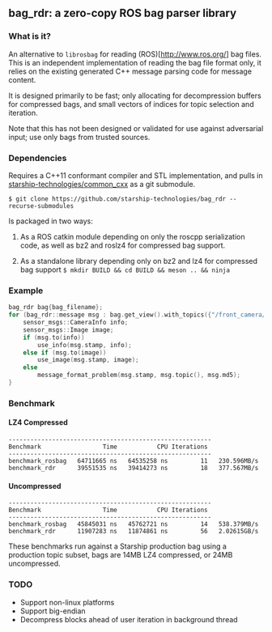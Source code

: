 bag_rdr: a zero-copy ROS bag parser library
-------------------------------------------------

### What is it?

An alternative to `librosbag` for reading (ROS)[http://www.ros.org/]
bag files. This is an independent implementation of reading the bag
file format only, it relies on the existing generated C++ message
parsing code for message content.

It is designed primarily to be fast; only allocating for decompression
buffers for compressed bags, and small vectors of indices for topic
selection and iteration.

Note that this has not been designed or validated for use against
adversarial input; use only bags from trusted sources.

### Dependencies

Requires a C++11 conformant compiler and STL implementation, and
pulls in [starship-technologies/common_cxx](https://github.com/starship-technologies/common_cxx)
as a git submodule.

   `$ git clone https://github.com/starship-technologies/bag_rdr --recurse-submodules`

Is packaged in two ways:

1) As a ROS catkin module depending on only the roscpp
serialization code, as well as bz2 and roslz4 for compressed bag support.

2) As a standalone library depending only on bz2 and lz4 for compressed bag support
   `$ mkdir BUILD && cd BUILD && meson .. && ninja`


### Example

```cpp
bag_rdr bag{bag_filename};
for (bag_rdr::message msg : bag.get_view().with_topics({"/front_camera/camera_info", "/front_camera/image"})) {
    sensor_msgs::CameraInfo info;
    sensor_msgs::Image image;
    if (msg.to(info))
        use_info(msg.stamp, info);
    else if (msg.to(image))
        use_image(msg.stamp, image);
    else
        message_format_problem(msg.stamp, msg.topic(), msg.md5);
}
```

### Benchmark

#### LZ4 Compressed
```
--------------------------------------------------------
Benchmark                 Time           CPU Iterations
--------------------------------------------------------
benchmark_rosbag   64711665 ns   64535258 ns         11   230.596MB/s
benchmark_rdr      39551535 ns   39414273 ns         18   377.567MB/s
```

#### Uncompressed
```
--------------------------------------------------------
Benchmark                 Time           CPU Iterations
--------------------------------------------------------
benchmark_rosbag   45845031 ns   45762721 ns         14   538.379MB/s
benchmark_rdr      11907283 ns   11874861 ns         56   2.02615GB/s
```

These benchmarks run against a Starship production bag using a production topic subset,
bags are 14MB LZ4 compressed, or 24MB uncompressed.

### TODO

* Support non-linux platforms
* Support big-endian
* Decompress blocks ahead of user iteration in background thread

